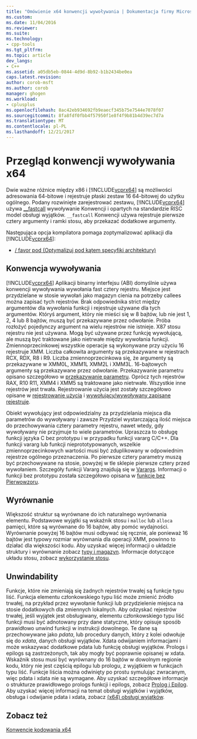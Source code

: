 ```yaml
---
title: "Omówienie x64 konwencji wywoływania | Dokumentacja firmy Microsoft"
ms.custom: 
ms.date: 11/04/2016
ms.reviewer: 
ms.suite: 
ms.technology:
- cpp-tools
ms.tgt_pltfrm: 
ms.topic: article
dev_langs:
- C++
ms.assetid: a05db5eb-0844-4d9d-8b92-b1b2434be0ea
caps.latest.revision: 
author: corob-msft
ms.author: corob
manager: ghogen
ms.workload:
- cplusplus
ms.openlocfilehash: 8ac42eb934692fb9eaecf345b75e7544e7078f07
ms.sourcegitcommit: 8fa8fdf0fbb4f57950f1e8f4f9b81b4d39ec7d7a
ms.translationtype: MT
ms.contentlocale: pl-PL
ms.lasthandoff: 12/21/2017
---
```

# <a name="overview-of-x64-calling-conventions"></a>Przegląd konwencji wywoływania x64
Dwie ważne różnice między x86 i [!INCLUDE[vcprx64](../assembler/inline/includes/vcprx64_md.md)] są możliwości adresowania 64-bitowe i rejestruje płaski zestaw 16 64-bitowej do użytku ogólnego. Podany rozwinięte zarejestrować zestawu, [!INCLUDE[vcprx64](../assembler/inline/includes/vcprx64_md.md)] używa [__fastcall](../cpp/fastcall.md) wywoływanie Konwencji i opartych na standardzie RISC model obsługi wyjątków. `__fastcall` Konwencji używa rejestruje pierwsze cztery argumenty i ramki stosu, aby przekazać dodatkowe argumenty.  
  
 Następująca opcja kompilatora pomaga zoptymalizować aplikacji dla [!INCLUDE[vcprx64](../assembler/inline/includes/vcprx64_md.md)]:  
  
-   [/ favor pod (Optymalizuj pod kątem specyfiki architektury)](../build/reference/favor-optimize-for-architecture-specifics.md)  
  
## <a name="calling-convention"></a>Konwencja wywoływania  
 [!INCLUDE[vcprx64](../assembler/inline/includes/vcprx64_md.md)] Aplikacji binarny interfejsu (ABI) domyślnie używa konwencji wywoływania wywołania fast cztery rejestru. Miejsce jest przydzielane w stosie wywołań jako magazyn cienia na potrzeby callees można zapisać tych rejestrów. Brak odpowiednika strict między argumentów dla wywołania funkcji i rejestruje używane dla tych argumentów. Któryś argument, który nie mieści się w 8 bajtów, lub nie jest 1, 2, 4 lub 8 bajtów, muszą być przekazywane przez odwołanie. Próba rozłożyć pojedynczy argument na wielu rejestrów nie istnieje. X87 stosu rejestru nie jest używana. Mogą być używane przez funkcję wywołującą, ale muszą być traktowane jako nietrwałe między wywołania funkcji. Zmiennoprzecinkowej wszystkie operacje są wykonywane przy użyciu 16 rejestruje XMM. Liczba całkowita argumenty są przekazywane w rejestrach RCX, RDX, R8 i R9. Liczba zmiennoprzecinkowa się, że argumenty są przekazywane w XMM0L, XMM1L XMM2L i XMM3L. 16-bajtowych argumenty są przekazywane przez odwołanie. Przekazywanie parametru opisano szczegółowo w [przekazywanie parametru](../build/parameter-passing.md). Oprócz tych rejestrów RAX, R10 R11, XMM4 i XMM5 są traktowane jako nietrwałe. Wszystkie inne rejestrów jest trwała. Rejestrowanie użycia jest zostały szczegółowo opisane w [rejestrowanie użycia](../build/register-usage.md) i [wywołujący/wywoływany zapisane rejestruje](../build/caller-callee-saved-registers.md).  
  
 Obiekt wywołujący jest odpowiedzialny za przydzielania miejsca dla parametrów do wywoływany i zawsze Przydziel wystarczającą ilość miejsca do przechowywania cztery parametry rejestru, nawet wtedy, gdy wywoływany nie przyjmuje to wiele parametrów. Upraszcza to obsługę funkcji języka C bez prototypu i w przypadku funkcji vararg C/C++. Dla funkcji vararg lub funkcji nieprototypowanych, wszelkie zmiennoprzecinkowych wartości musi być zduplikowany w odpowiednim rejestrze ogólnego przeznaczenia. Po pierwsze cztery parametry muszą być przechowywane na stosie, powyżej w tle sklepie pierwsze cztery przed wywołaniem. Szczegóły funkcji Vararg znajdują się w [Varargs](../build/varargs.md). Informacji o funkcji bez prototypu została szczegółowo opisana w [funkcje bez Pierwowzoru](../build/unprototyped-functions.md).  
  
## <a name="alignment"></a>Wyrównanie  
 Większość struktur są wyrównane do ich naturalnego wyrównania elementu. Podstawowe wyjątki są wskaźnik stosu i `malloc` lub `alloca` pamięci, które są wyrównane do 16 bajtów, aby pomóc wydajności. Wyrównanie powyżej 16 bajtów musi odbywać się ręcznie, ale ponieważ 16 bajtów jest typowy rozmiar wyrównania dla operacji XMM, powinno to działać dla większości kodu. Aby uzyskać więcej informacji o układzie struktury i wyrównanie zobacz [typy i magazyn](../build/types-and-storage.md). Informacje dotyczące układu stosu, zobacz [wykorzystanie stosu](../build/stack-usage.md).  
  
## <a name="unwindability"></a>Unwindability  
 Funkcje, które nie zmieniają się żadnych rejestrów trwałej są funkcje typu liść. Funkcja elementu członkowskiego typu liść może zmienić źródło trwałej, na przykład przez wywołanie funkcji lub przydzielenie miejsca na stosie dodatkowych dla zmiennych lokalnych. Aby odzyskać rejestrów trwałej, jeśli wyjątek jest obsługiwany, elementu członkowskiego typu liść funkcji musi być adnotowany przy dane statyczne, który opisuje sposób prawidłowo unwind funkcji w instrukcji dowolnego. Te dane są przechowywane jako *pdata*, lub procedury danych, który z kolei odwołuje się do *xdata*, danych obsługi wyjątków. Xdata odwijaniem informacjami i może wskazywać dodatkowe pdata lub funkcję obsługi wyjątków. Prologs i epilogs są zastrzeżonych, tak aby mogły być poprawnie opisanej w xdata. Wskaźnik stosu musi być wyrównany do 16 bajtów w dowolnym regionie kodu, który nie jest częścią epilogu lub prologu, z wyjątkiem w funkcjach typu liść. Funkcje liścia można odwinięty po prostu symulując zwracanym, więc pdata i xdata nie są wymagane. Aby uzyskać szczegółowe informacje o strukturze prawidłowego prologs funkcji i epilogs, zobacz [Prolog i Epilog](../build/prolog-and-epilog.md). Aby uzyskać więcej informacji na temat obsługi wyjątków i wyjątków, obsługa i odwijanie pdata i xdata, zobacz [(x64) obsługi wyjątków](../build/exception-handling-x64.md).  
  
## <a name="see-also"></a>Zobacz też  
 [Konwencje kodowania x64](../build/x64-software-conventions.md)